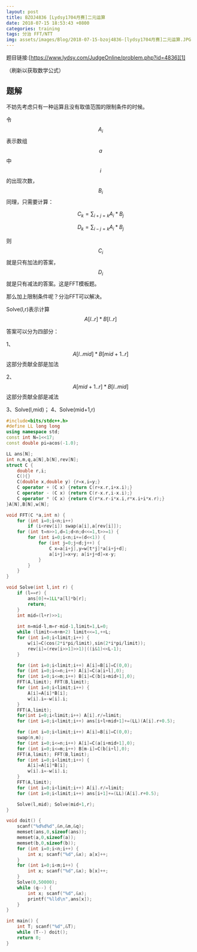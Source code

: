 ```yaml
---
layout: post
title: BZOJ4836 [Lydsy1704月赛]二元运算
date: 2018-07-15 18:53:43 +0800
categories: training
tags: 分治 FFT/NTT
img: assets/images/Blog/2018-07-15-bzoj4836-[lydsy1704月赛]二元运算.JPG
---
```


题目链接:[https://www.lydsy.com/JudgeOnline/problem.php?id=4836][1]

（刷新以获取数学公式）

## **题解**

不妨先考虑只有一种运算且没有取值范围的限制条件的时候。

令$$A_i$$表示数组$$a$$中$$i$$的出现次数，$$B_i$$同理，只需要计算：

$$ C_k=\sum_{i+j=k}A_i*B_j $$

$$ D_k=\sum_{i-j=k}A_i*B_j $$

则$$C_i$$就是只有加法的答案，$$D_i$$就是只有减法的答案。这是FFT模板题。

那么加上限制条件呢？分治FFT可以解决。

Solve(l,r)表示计算$$A[l..r]*B[l..r]$$

答案可以分为四部分：

1、$$A[l..mid]*B[mid+1..r]$$ 这部分贡献全部是加法

2、$$A[mid+1..r]*B[l..mid]$$ 这部分贡献全部是减法

3、Solve(l,mid)； 4、Solve(mid+1,r)

```cpp
#include<bits/stdc++.h>
#define LL long long
using namespace std;
const int N=1<<17;
const double pi=acos(-1.0);

LL ans[N];
int n,m,q,a[N],b[N],rev[N];
struct C {
	double r,i;
	C(){}
	C(double x,double y) {r=x,i=y;}
	C operator + (C x) {return C(r+x.r,i+x.i);}
	C operator - (C x) {return C(r-x.r,i-x.i);}
	C operator * (C x) {return C(r*x.r-i*x.i,r*x.i+i*x.r);}
}A[N],B[N],w[N];

void FFT(C *a,int n) {
	for (int i=0;i<n;i++)
		if (i<rev[i]) swap(a[i],a[rev[i]]);
	for (int t=n>>1,d=1;d<n;d<<=1,t>>=1) {
		for (int i=0;i<n;i+=(d<<1)) {
			for (int j=0;j<d;j++) {
				C x=a[i+j],y=w[t*j]*a[i+j+d];
				a[i+j]=x+y; a[i+j+d]=x-y;
			}
		}
	}
}

void Solve(int l,int r) {
	if (l==r) {
		ans[0]+=1LL*a[l]*b[r];
		return;
	}
	int mid=(l+r)>>1;
	
	int n=mid-l,m=r-mid-1,limit=1,L=0;
	while (limit<=n+m+2) limit<<=1,++L;
	for (int i=0;i<limit;i++) {
		w[i]=C(cos(2*i*pi/limit),sin(2*i*pi/limit));
		rev[i]=(rev[i>>1]>>1)|((i&1)<<L-1);
	}

	for (int i=0;i<limit;i++) A[i]=B[i]=C(0,0);
	for (int i=0;i<=n;i++) A[i]=C(a[i+l],0);
	for (int i=0;i<=m;i++) B[i]=C(b[i+mid+1],0);
	FFT(A,limit); FFT(B,limit);
	for (int i=0;i<limit;i++) {
		A[i]=A[i]*B[i];
		w[i].i=-w[i].i;
	}
	FFT(A,limit);
	for(int i=0;i<limit;i++) A[i].r/=limit;
	for (int i=0;i<limit;i++) ans[i+l+mid+1]+=(LL)(A[i].r+0.5);

	for (int i=0;i<limit;i++) A[i]=B[i]=C(0,0);
	swap(n,m);
	for (int i=0;i<=n;i++) A[i]=C(a[i+mid+1],0);
	for (int i=0;i<=m;i++) B[m-i]=C(b[i+l],0);
	FFT(A,limit); FFT(B,limit);
	for (int i=0;i<limit;i++) {
		A[i]=A[i]*B[i];
		w[i].i=-w[i].i;
	}
	FFT(A,limit);
	for (int i=0;i<limit;i++) A[i].r/=limit;
	for (int i=0;i<limit;i++) ans[i+1]+=(LL)(A[i].r+0.5);

	Solve(l,mid); Solve(mid+1,r);
}

void doit() {
	scanf("%d%d%d",&n,&m,&q);
	memset(ans,0,sizeof(ans));
	memset(a,0,sizeof(a));
	memset(b,0,sizeof(b));
	for (int i=0;i<n;i++) {
		int x; scanf("%d",&x); a[x]++;
	}
	for (int i=0;i<m;i++) {
		int x; scanf("%d",&x); b[x]++;
	}
	Solve(0,50000);
	while (q--) {
		int x; scanf("%d",&x);
		printf("%lld\n",ans[x]);
	}
}

int main() {
	int T; scanf("%d",&T);
	while (T--) doit();
	return 0;
}
```

[1]:https://www.lydsy.com/JudgeOnline/problem.php?id=4836

